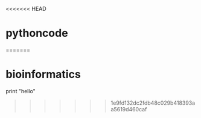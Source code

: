 <<<<<<< HEAD
# pythoncode
=======
# bioinformatics
print "hello"
>>>>>>> 1e9fd132dc2fdb48c029b418393aa5619d460caf
